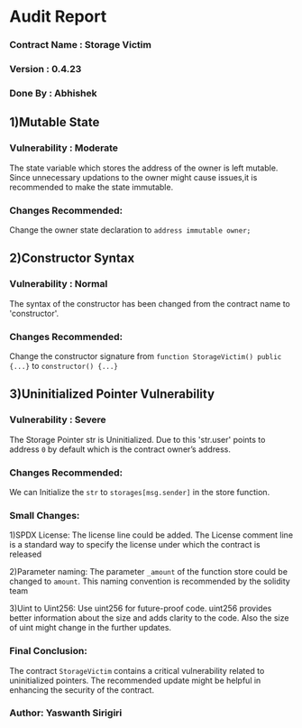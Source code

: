 # Audit Report

### Contract Name : Storage Victim
### Version       : 0.4.23
### Done By       : Abhishek


## 1)Mutable State
### Vulnerability :  Moderate
The state variable which stores the address of the owner is left
mutable. Since unnecessary updations to the owner might cause issues,it is recommended to make the state immutable.
### Changes Recommended:
Change the owner state declaration to `address immutable
owner;`

## 2)Constructor Syntax
### Vulnerability :  Normal
The syntax of the constructor has been changed from the contract
name to 'constructor'.
### Changes Recommended:
Change the constructor signature from `function
StorageVictim() public {...}` to `constructor() {...}`

## 3)Uninitialized Pointer Vulnerability
### Vulnerability :  Severe
The Storage Pointer str is Uninitialized. Due to this 'str.user'
points to address `0` by default which is the contract owner’s address.
### Changes Recommended:
We can Initialize the `str` to `storages[msg.sender]` in the store function.

### Small Changes:
1)SPDX License: The license line could be added. The License
comment line is a standard way to specify the license under which
the contract is released

2)Parameter naming: The parameter `_amount` of the function
store could be changed to `amount`. This naming convention is
recommended by the solidity team

3)Uint to Uint256: Use uint256 for future-proof code. uint256
provides better information about the size and adds clarity to the
code. Also the size of uint might change in the further updates.


### Final Conclusion:
The contract `StorageVictim` contains a critical vulnerability
related to uninitialized pointers. The recommended update might be
helpful in enhancing the security of the contract.

### Author: Yaswanth Sirigiri

